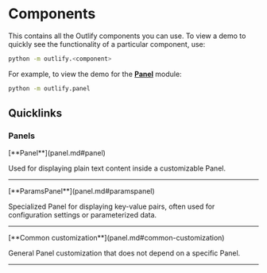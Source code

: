 # Components
This contains all the Outlify components you can use. 
To view a demo to quickly see the functionality of a particular component, use:
```bash
python -m outlify.<component>
```

For example, to view the demo for the [**Panel**](panel.md) module:
```bash
python -m outlify.panel
```

## Quicklinks
### Panels
<div class="grid" markdown>
[**Panel**](panel.md#panel)

Used for displaying plain text content inside a customizable Panel.
</div>

---

<div class="grid" markdown>
[**ParamsPanel**](panel.md#paramspanel)

Specialized Panel for displaying key-value pairs, often used for configuration settings or parameterized data.
</div>

---

<div class="grid" markdown>
[**Common customization**](panel.md#common-customization)

General Panel customization that does not depend on a specific Panel.
</div>

---